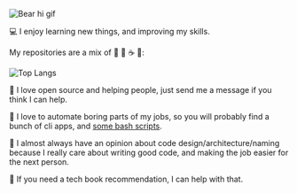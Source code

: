 ![Bear hi gif](https://gist.github.com/kunicmarko20/b79cfd1be1fcc94776f1f35f44daf7a5/raw/bd218e52bba342537fd24f3ea6b92074a85ab104/hi.gif)

:computer: I enjoy learning new things, and improving my skills.

My repositories are a mix of :elephant: :crab: :coffee: :hamster::

![Top Langs](https://github-readme-stats.vercel.app/api/top-langs/?username=kunicmarko20&hide=html,css&langs_count=6&layout=compact)

:raising_hand: I love open source and helping people, just send me a message if you think I can help.

:wrench: I love to automate boring parts of my jobs, so you will probably find a bunch of cli apps, and [some bash scripts](https://gist.github.com/kunicmarko20).

:raised_hands: I almost always have an opinion about code design/architecture/naming because I really care about writing good code, and making the job easier for the next person.

:blue_book: If you need a tech book recommendation, I can help with that.
